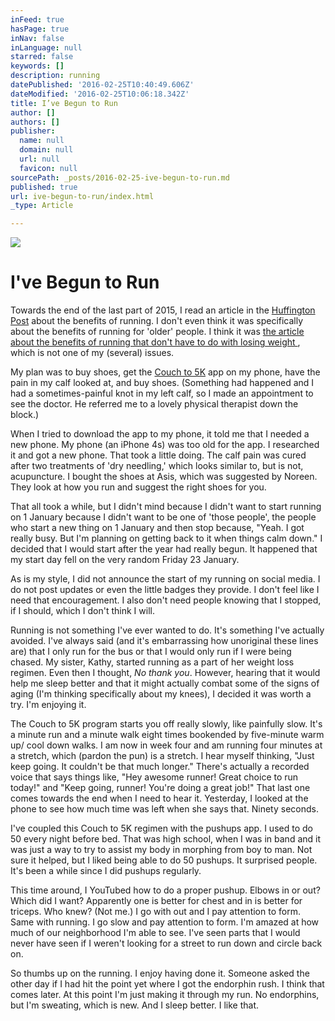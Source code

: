 ```yaml
---
inFeed: true
hasPage: true
inNav: false
inLanguage: null
starred: false
keywords: []
description: running
datePublished: '2016-02-25T10:40:49.606Z'
dateModified: '2016-02-25T10:06:18.342Z'
title: I’ve Begun to Run
author: []
authors: []
publisher:
  name: null
  domain: null
  url: null
  favicon: null
sourcePath: _posts/2016-02-25-ive-begun-to-run.md
published: true
url: ive-begun-to-run/index.html
_type: Article

---
```

![](https://the-grid-user-content.s3-us-west-2.amazonaws.com/ac77ae4d-62b8-4f96-b3ae-95e1239814ec.jpg)

# I've Begun to Run

Towards
the end of the last part of 2015, I read an article in the [Huffington Post][0]
about the benefits of running. I don't even think it was specifically about the
benefits of running for 'older' people. I think it was [the
article about the benefits of running that don't have to do with losing weight ][1],
which is not one of my (several) issues.

My
plan was to buy shoes, get the [Couch to 5K][2] app on my phone, have the pain in
my calf looked at, and buy shoes. (Something had happened and I had a sometimes-painful knot in my
left calf, so I made an appointment to see the doctor. He referred me to a
lovely physical therapist down the block.) 

When I tried to download the app to my phone, it told me that I needed
a new phone. My phone (an iPhone 4s) was too old for the app. I researched it
and got a new phone. That took a little doing. The calf pain was cured after two treatments of  'dry needling,' which looks similar to, but is not, acupuncture. I bought the shoes at Asis, which was suggested by Noreen. They look at how you run and suggest the right shoes for you. 

That
all took a while, but I didn't mind because I didn't want to start running on 1
January because I didn't want to be one of 'those people', the people who start
a new thing on 1 January and then stop because, "Yeah. I got really busy. But
I'm planning on getting back to it when things calm down." I decided that I
would start after the year had really begun. It happened that my start day fell
on the very random Friday 23 January. 

As
is my style, I did not announce the start of my running on social media. I do
not post updates or even the little badges they provide. I
don't feel like I need that encouragement. I also don't need people knowing
that I stopped, if I should, which I don't think I will.

Running
is not something I've ever wanted to do. It's something I've actually avoided.
I've always said (and it's embarrassing how unoriginal these lines are) that I
only run for the bus or that I would only run if I were being chased. My sister, Kathy, started running as a part of her weight loss regimen. Even then I thought, _No
thank you_. However, hearing that it would help me sleep better and that it
might actually combat some of the signs of aging (I'm thinking specifically
about my knees), I decided it was worth a try. I'm enjoying it.

The
Couch to 5K program starts you off really slowly, like painfully slow. It's a
minute run and a minute walk eight times bookended by five-minute warm up/ cool
down walks. I am now in week four and am running four minutes at a stretch,
which (pardon the pun) is a stretch. I hear myself thinking, "Just keep going.
It couldn't be that much longer." There's actually a recorded voice that says
things like, "Hey awesome runner! Great choice to run today!" and "Keep going, runner!
You're doing a great job!" That last one comes towards the end when I need to
hear it. Yesterday, I looked at the phone to see how much time was left when
she says that. Ninety seconds.

I've
coupled this Couch to 5K regimen with the pushups app. I used to do 50 every
night before bed. That was high school, when I was in band and it was just a
way to try to assist my body in morphing from boy to man. Not sure it helped,
but I liked being able to do 50 pushups. It surprised people. It's been a while since I did pushups regularly.

This
time around, I YouTubed how to do a proper pushup. Elbows in or out? Which did
I want? Apparently one is better for chest and in is better for triceps. Who
knew? (Not me.) I go with out and I pay attention to form. Same with running. I
go slow and pay attention to form. I'm amazed at how much of our neighborhood
I'm able to see. I've seen parts that I would never have seen if I weren't
looking for a street to run down and circle back on.

So
thumbs up on the running. I enjoy having done it. Someone asked the other day
if I had hit the point yet where I got the endorphin rush. I think that comes
later. At this point I'm just making it through my run. No endorphins, but I'm
sweating, which is new. And I sleep better. I like that.

[0]: huffingtonpost.com
[1]: http://www.huffingtonpost.com/entry/reasons-to-run-besides-losing-weight_us_560ad660e4b0768126ff5eed
[2]: http://www.c25k.com/